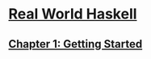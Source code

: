 # [Real World Haskell](https://book.realworldhaskell.org/)

## [Chapter 1: Getting Started](./ch01/notes.md)
